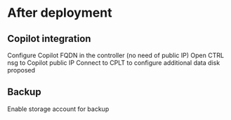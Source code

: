# After deployment

## Copilot integration
Configure Copilot FQDN in the controller (no need of public IP)
Open CTRL nsg to Copilot public IP
Connect to CPLT to configure additional data disk proposed

## Backup
Enable storage account for backup
